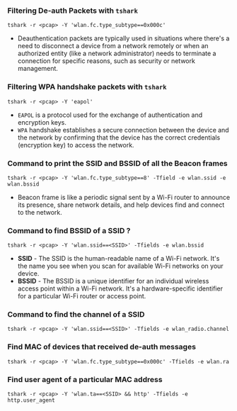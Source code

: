 
### Filtering De-auth Packets with `tshark`

```
tshark -r <pcap> -Y 'wlan.fc.type_subtype==0x000c'
```

- Deauthentication packets are typically used in situations where there's a need to disconnect a device from a network remotely or when an authorized entity (like a network administrator) needs to terminate a connection for specific reasons, such as security or network management.

### Filtering WPA handshake packets with `tshark`

```
tshark -r <pcap> -Y 'eapol'
```

- `EAPOL` is a protocol used for the exchange of authentication and encryption keys.
- `WPA` handshake establishes a secure connection between the device and the network by confirming that the device has the correct credentials (encryption key) to access the network.

### Command to print the SSID and BSSID of all the Beacon frames

```
tshark -r <pcap> -Y 'wlan.fc.type_subtype==8' -Tfield -e wlan.ssid -e wlan.bssid
```

- Beacon frame is like a periodic signal sent by a Wi-Fi router to announce its presence, share network details, and help devices find and connect to the network.

### Command to find BSSID of a SSID ?

```
tshark -r <pcap> -Y 'wlan.ssid==<SSID>' -Tfields -e wlan.bssid
```

- **SSID** - The SSID is the human-readable name of a Wi-Fi network. It's the name you see when you scan for available Wi-Fi networks on your device.
- **BSSID** - The BSSID is a unique identifier for an individual wireless access point within a Wi-Fi network. It's a hardware-specific identifier for a particular Wi-Fi router or access point.

### Command to find the channel of a SSID 

```
tshark -r <pcap> -Y 'wlan.ssid==<SSID>' -Tfields -e wlan_radio.channel
```

### Find MAC of devices that received de-auth messages

```
tshark -r <pcap> -Y 'wlan.fc.type_subtype==0x000c' -Tfields -e wlan.ra 
```

### Find user agent of a particular MAC address

```
tshark -r <pcap> -Y 'wlan.ta==<SSID> && http' -Tfields -e http.user_agent
```
